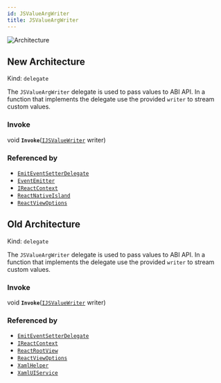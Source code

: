 ```yaml
---
id: JSValueArgWriter
title: JSValueArgWriter
---
```


![Architecture](https://img.shields.io/badge/architecture-new_&_old-green)

## New Architecture

Kind: `delegate`

The `JSValueArgWriter` delegate is used to pass values to ABI API. 
In a function that implements the delegate use the provided `writer` to stream custom values.

### Invoke
void **`Invoke`**([`IJSValueWriter`](IJSValueWriter) writer)

### Referenced by
- [`EmitEventSetterDelegate`](EmitEventSetterDelegate)
- [`EventEmitter`](EventEmitter)
- [`IReactContext`](IReactContext)
- [`ReactNativeIsland`](ReactNativeIsland)
- [`ReactViewOptions`](ReactViewOptions)

## Old Architecture

Kind: `delegate`

The `JSValueArgWriter` delegate is used to pass values to ABI API. 
In a function that implements the delegate use the provided `writer` to stream custom values.

### Invoke
void **`Invoke`**([`IJSValueWriter`](IJSValueWriter) writer)

### Referenced by
- [`EmitEventSetterDelegate`](EmitEventSetterDelegate)
- [`IReactContext`](IReactContext)
- [`ReactRootView`](ReactRootView)
- [`ReactViewOptions`](ReactViewOptions)
- [`XamlHelper`](XamlHelper)
- [`XamlUIService`](XamlUIService)
